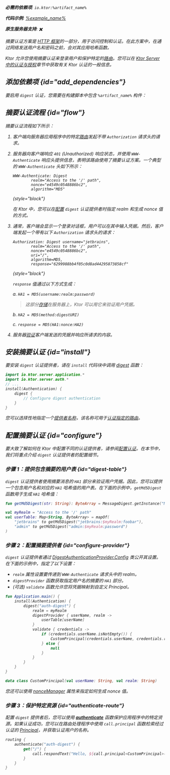 [//]: # (title: Ktor Server 中的摘要认证)

<show-structure for="chapter" depth="2"/>

<var name="artifact_name" value="ktor-server-auth"/>

<tldr>
<p>
<b>必需的依赖项</b>: <code>io.ktor:%artifact_name%</code>
</p>
<var name="example_name" value="auth-digest"/>
<p>
    <b>代码示例</b>:
    <a href="https://github.com/ktorio/ktor-documentation/tree/%ktor_version%/codeSnippets/snippets/%example_name%">
        %example_name%
    </a>
</p>
<p>
    <b><Links href="/ktor/server-native" summary="Ktor 支持 Kotlin/Native，允许您无需额外的运行时或虚拟机即可运行服务器。">原生服务器</Links>支持</b>: ✖️
</p>
</tldr>

摘要认证方案是 [HTTP 框架](https://developer.mozilla.org/en-US/docs/Web/HTTP/Authentication)的一部分，用于访问控制和认证。在此方案中，在通过网络发送用户名和密码之前，会对其应用哈希函数。

Ktor 允许您使用摘要认证来登录用户和保护特定的[路由](server-routing.md)。您可以在 [Ktor Server 中的认证与授权](server-auth.md)章节中获取有关 Ktor 认证的一般信息。

## 添加依赖项 {id="add_dependencies"}
要启用 `digest` 认证，您需要在构建脚本中包含 `%artifact_name%` 构件：

<Tabs group="languages">
    <TabItem title="Gradle (Kotlin)" group-key="kotlin">
        <code-block lang="Kotlin" code="            implementation(&quot;io.ktor:%artifact_name%:$ktor_version&quot;)"/>
    </TabItem>
    <TabItem title="Gradle (Groovy)" group-key="groovy">
        <code-block lang="Groovy" code="            implementation &quot;io.ktor:%artifact_name%:$ktor_version&quot;"/>
    </TabItem>
    <TabItem title="Maven" group-key="maven">
        <code-block lang="XML" code="            &lt;dependency&gt;&#10;                &lt;groupId&gt;io.ktor&lt;/groupId&gt;&#10;                &lt;artifactId&gt;%artifact_name%-jvm&lt;/artifactId&gt;&#10;                &lt;version&gt;${ktor_version}&lt;/version&gt;&#10;            &lt;/dependency&gt;"/>
    </TabItem>
</Tabs>

## 摘要认证流程 {id="flow"}

摘要认证流程如下所示：

1. 客户端向服务器应用程序中的特定[路由](server-routing.md)发起不带 `Authorization` 请求头的请求。
2. 服务器向客户端响应 `401` (Unauthorized) 响应状态，并使用 `WWW-Authenticate` 响应头提供信息，表明该路由使用了摘要认证方案。一个典型的 `WWW-Authenticate` 头如下所示：

   ```
   WWW-Authenticate: Digest
           realm="Access to the '/' path",
           nonce="e4549c0548886bc2",
           algorithm="MD5"
   ```
   {style="block"}

   在 Ktor 中，您可以在[配置](#configure-provider) `digest` 认证提供者时指定 realm 和生成 nonce 值的方式。

3. 通常，客户端会显示一个登录对话框，用户可以在其中输入凭据。然后，客户端发起一个带有以下 `Authorization` 请求头的请求：

   ```
   Authorization: Digest username="jetbrains",
           realm="Access to the '/' path",
           nonce="e4549c0548886bc2",
           uri="/",
           algorithm=MD5,
           response="6299988bb4f05c0d8ad44295873858cf"
   ```
   {style="block"}

   `response` 值通过以下方式生成：
   
   a. `HA1 = MD5(username:realm:password)`
   > 这部分[存储](#digest-table)在服务器上，Ktor 可以用它来验证用户凭据。
   
   b. `HA2 = MD5(method:digestURI)`
   
   c. `response = MD5(HA1:nonce:HA2)`

4. 服务器[验证](#configure-provider)客户端发送的凭据并响应所请求的内容。

## 安装摘要认证 {id="install"}
要安装 `digest` 认证提供者，请在 `install` 代码块中调用 [digest](https://api.ktor.io/ktor-server/ktor-server-plugins/ktor-server-auth/io.ktor.server.auth/digest.html) 函数：

```kotlin
import io.ktor.server.application.*
import io.ktor.server.auth.*
// ...
install(Authentication) {
    digest {
        // Configure digest authentication
    }
}
```
您可以选择性地指定一个[提供者名称](server-auth.md#provider-name)，该名称可用于[认证指定的路由](#authenticate-route)。

## 配置摘要认证 {id="configure"}

要大致了解如何在 Ktor 中配置不同的认证提供者，请参阅[配置认证](server-auth.md#configure)。在本节中，我们将重点介绍 `digest` 认证提供者的配置细节。

### 步骤 1：提供包含摘要的用户表 {id="digest-table"}

`digest` 认证提供者使用摘要消息的 `HA1` 部分来验证用户凭据。因此，您可以提供一个包含用户名和对应的 `HA1` 哈希值的用户表。在下面的示例中，`getMd5Digest` 函数用于生成 `HA1` 哈希值：

```kotlin
fun getMd5Digest(str: String): ByteArray = MessageDigest.getInstance("MD5").digest(str.toByteArray(UTF_8))

val myRealm = "Access to the '/' path"
val userTable: Map<String, ByteArray> = mapOf(
    "jetbrains" to getMd5Digest("jetbrains:$myRealm:foobar"),
    "admin" to getMd5Digest("admin:$myRealm:password")
)
```

### 步骤 2：配置摘要提供者 {id="configure-provider"}

`digest` 认证提供者通过 [DigestAuthenticationProvider.Config](https://api.ktor.io/ktor-server/ktor-server-plugins/ktor-server-auth/io.ktor.server.auth/-digest-authentication-provider/-config/index.html) 类公开其设置。在下面的示例中，指定了以下设置：
* `realm` 属性设置要传递到 `WWW-Authenticate` 请求头中的 realm。
* `digestProvider` 函数获取指定用户名的摘要的 `HA1` 部分。
* (可选) `validate` 函数允许您将凭据映射到自定义 Principal。

```kotlin
fun Application.main() {
    install(Authentication) {
        digest("auth-digest") {
            realm = myRealm
            digestProvider { userName, realm ->
                userTable[userName]
            }
            validate { credentials ->
                if (credentials.userName.isNotEmpty()) {
                    CustomPrincipal(credentials.userName, credentials.realm)
                } else {
                    null
                }
            }
        }
    }
}

data class CustomPrincipal(val userName: String, val realm: String)
```

您还可以使用 [nonceManager](https://api.ktor.io/ktor-server/ktor-server-plugins/ktor-server-auth/io.ktor.server.auth/-digest-authentication-provider/-config/nonce-manager.html) 属性来指定如何生成 nonce 值。

### 步骤 3：保护特定资源 {id="authenticate-route"}

配置 `digest` 提供者后，您可以使用 **[authenticate](server-auth.md#authenticate-route)** 函数保护应用程序中的特定资源。如果认证成功，您可以在路由处理程序中使用 `call.principal` 函数检索经过认证的 [Principal](https://api.ktor.io/ktor-server/ktor-server-plugins/ktor-server-auth/io.ktor.server.auth/-principal/index.html)，并获取认证用户的名称。

```kotlin
routing {
    authenticate("auth-digest") {
        get("/") {
            call.respondText("Hello, ${call.principal<CustomPrincipal>()?.userName}!")
        }
    }
}
```